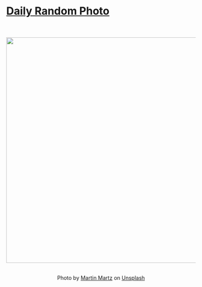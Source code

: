 # [Daily Random Photo](https://www.dailyrandomphoto.com/)

<div align="center">
  <br>
  <br>
  <a href="https://www.dailyrandomphoto.com/p/2023/2023-10-03/"><img src="https://images.unsplash.com/photo-1690321607729-bce901c77324?crop=entropy&cs=tinysrgb&fit=max&fm=jpg&ixid=M3w3NzUwOHwwfDF8cmFuZG9tfHx8fHx8fHx8MTY5NjI5MjkyMXw&ixlib=rb-4.0.3&q=80&w=1080" width="600px"></a>
  <br>
  <br>
  <p class="has-text-grey">Photo by <a href="https://unsplash.com/@martz90?utm_source=Daily%20Random%20Photo&amp;utm_medium=referral" target="_blank" rel="noopener noreferrer">Martin Martz</a> on <a href="https://unsplash.com/photos/a-dark-purple-background-with-a-curved-curve-UnfxhYIgHmc?utm_source=Daily%20Random%20Photo&amp;utm_medium=referral" target="_blank" rel="noopener noreferrer">Unsplash</a></p>
</div>
